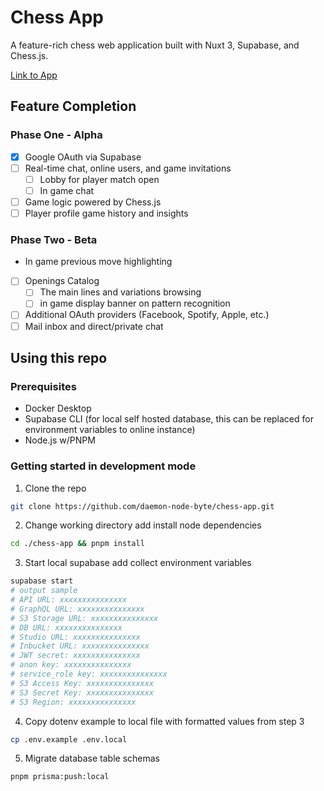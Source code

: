 # Chess App

A feature-rich chess web application built with Nuxt 3, Supabase, and Chess.js.

[Link to App](https://chess.joshmclain.com/)

## Feature Completion 

### Phase One - Alpha

- [x] Google OAuth via Supabase 
- [ ] Real-time chat, online users, and game invitations 
  - [ ] Lobby for player match open
  - [ ] In game chat
- [ ] Game logic powered by Chess.js
- [ ] Player profile game history and insights 

### Phase Two - Beta

- In game previous move highlighting
- [ ] Openings Catalog
  - [ ] The main lines and variations browsing
  - [ ] in game display banner on pattern recognition 
- [ ] Additional OAuth providers (Facebook, Spotify, Apple, etc.)
- [ ] Mail inbox and direct/private chat

## Using this repo

### Prerequisites

- Docker Desktop
- Supabase CLI (for local self hosted database, this can be replaced for environment variables to online instance)
- Node.js w/PNPM

### Getting started in development mode

1. Clone the repo

```bash
git clone https://github.com/daemon-node-byte/chess-app.git
```

2. Change working directory add install node dependencies 

```bash
cd ./chess-app && pnpm install
```


3. Start local supabase add collect environment variables

```bash
supabase start
# output sample
# API URL: xxxxxxxxxxxxxxx  
# GraphQL URL: xxxxxxxxxxxxxxx  
# S3 Storage URL: xxxxxxxxxxxxxxx 
# DB URL: xxxxxxxxxxxxxxx 
# Studio URL: xxxxxxxxxxxxxxx 
# Inbucket URL: xxxxxxxxxxxxxxx 
# JWT secret: xxxxxxxxxxxxxxx 
# anon key: xxxxxxxxxxxxxxx 
# service_role key: xxxxxxxxxxxxxxx 
# S3 Access Key: xxxxxxxxxxxxxxx  
# S3 Secret Key: xxxxxxxxxxxxxxx  
# S3 Region: xxxxxxxxxxxxxxx  
```

4. Copy dotenv example to local file with formatted values from step 3

```bash
cp .env.example .env.local
```

5. Migrate database table schemas

```bash
pnpm prisma:push:local
```


